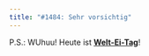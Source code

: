 ```yaml
---
title: "#1484: Sehr vorsichtig"
---
```


P.S.:
WUhuu! Heute ist <a href="http://www.fonflatter.de/kalender"><strong>Welt-Ei-Tag</strong></a>!
